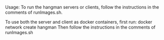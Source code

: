 Usage:
To run the hangman servers or clients, follow the instructions in the comments of runImages.sh.

To use both the server and client as docker containers, first run:
docker network create hangman
Then follow the instructions in the comments of runImages.sh
